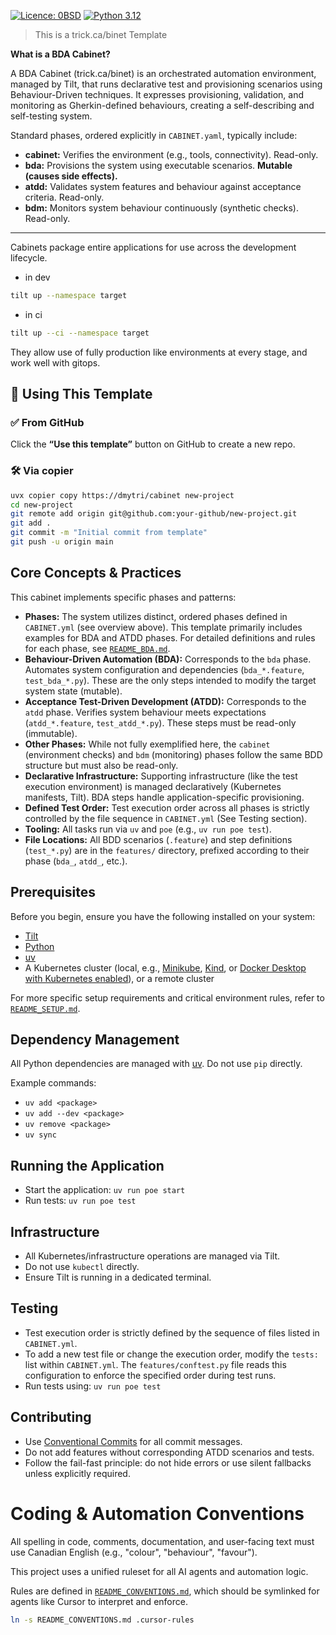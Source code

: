 [![Licence: 0BSD](https://img.shields.io/badge/licence-0BSD-blue.svg)](./LICENSE.md)
[![Python 3.12](https://img.shields.io/badge/python-3.12-blue.svg)](.python-version)

> This is a trick.ca/binet Template

**What is a BDA Cabinet?**

A BDA Cabinet (trick.ca/binet) is an orchestrated automation environment, managed by Tilt, that runs declarative test and provisioning scenarios using Behaviour-Driven techniques. It expresses provisioning, validation, and monitoring as Gherkin-defined behaviours, creating a self-describing and self-testing system.

Standard phases, ordered explicitly in `CABINET.yaml`, typically include:
- **cabinet:** Verifies the environment (e.g., tools, connectivity). Read-only.
- **bda:** Provisions the system using executable scenarios. **Mutable (causes side effects).**
- **atdd:** Validates system features and behaviour against acceptance criteria. Read-only.
- **bdm:** Monitors system behaviour continuously (synthetic checks). Read-only.

---

Cabinets package entire applications for use across the development lifecycle.

- in dev
```bash
tilt up --namespace target
```
- in ci
```bash
tilt up --ci --namespace target
```
They allow use of fully production like environments at every stage, and work well with gitops.


## 🧪 Using This Template

### ✅ From GitHub

Click the **“Use this template”** button on GitHub to create a new repo.

### 🛠️ Via copier

```bash
uvx copier copy https://dmytri/cabinet new-project
cd new-project
git remote add origin git@github.com:your-github/new-project.git
git add .
git commit -m "Initial commit from template"
git push -u origin main
```

## Core Concepts & Practices

This cabinet implements specific phases and patterns:

- **Phases:** The system utilizes distinct, ordered phases defined in `CABINET.yml` (see overview above). This template primarily includes examples for BDA and ATDD phases. For detailed definitions and rules for each phase, see [`README_BDA.md`](./README_BDA.md).
- **Behaviour-Driven Automation (BDA):** Corresponds to the `bda` phase. Automates system configuration and dependencies (`bda_*.feature`, `test_bda_*.py`). These are the only steps intended to modify the target system state (mutable).
- **Acceptance Test-Driven Development (ATDD):** Corresponds to the `atdd` phase. Verifies system behaviour meets expectations (`atdd_*.feature`, `test_atdd_*.py`). These steps must be read-only (immutable).
- **Other Phases:** While not fully exemplified here, the `cabinet` (environment checks) and `bdm` (monitoring) phases follow the same BDD structure but must also be read-only.
- **Declarative Infrastructure:** Supporting infrastructure (like the test execution environment) is managed declaratively (Kubernetes manifests, Tilt). BDA steps handle application-specific provisioning.
- **Defined Test Order:** Test execution order across all phases is strictly controlled by the file sequence in `CABINET.yml` (See Testing section).
- **Tooling:** All tasks run via `uv` and `poe` (e.g., `uv run poe test`).
- **File Locations:** All BDD scenarios (`.feature`) and step definitions (`test_*.py`) are in the `features/` directory, prefixed according to their phase (`bda_`, `atdd_`, etc.).

## Prerequisites

Before you begin, ensure you have the following installed on your system:

- [Tilt](https://docs.tilt.dev/)
- [Python](https://www.python.org/)
- [uv](https://docs.astral.sh/uv/)
- A Kubernetes cluster (local, e.g., [Minikube](https://minikube.sigs.k8s.io/docs/), [Kind](https://kind.sigs.k8s.io/), or [Docker Desktop with Kubernetes enabled](https://docs.docker.com/desktop/kubernetes/)), or a remote cluster

For more specific setup requirements and critical environment rules, refer to [`README_SETUP.md`](./README_SETUP.md).

## Dependency Management

All Python dependencies are managed with [uv](https://docs.astral.sh/uv/).
Do not use `pip` directly.

Example commands:
- `uv add <package>`
- `uv add --dev <package>`
- `uv remove <package>`
- `uv sync`

## Running the Application

- Start the application: `uv run poe start`
- Run tests: `uv run poe test`

## Infrastructure

- All Kubernetes/infrastructure operations are managed via Tilt.
- Do not use `kubectl` directly.
- Ensure Tilt is running in a dedicated terminal.

## Testing

- Test execution order is strictly defined by the sequence of files listed in `CABINET.yml`.
- To add a new test file or change the execution order, modify the `tests:` list within `CABINET.yml`. The `features/conftest.py` file reads this configuration to enforce the specified order during test runs.
- Run tests using: `uv run poe test`

## Contributing

- Use [Conventional Commits](https://www.conventionalcommits.org/) for all commit messages.
- Do not add features without corresponding ATDD scenarios and tests.
- Follow the fail-fast principle: do not hide errors or use silent fallbacks unless explicitly required.

# Coding & Automation Conventions

All spelling in code, comments, documentation, and user-facing text must use Canadian English (e.g., "colour", "behaviour", "favour").

This project uses a unified ruleset for all AI agents and automation logic.

Rules are defined in [`README_CONVENTIONS.md`](./README_CONVENTIONS.md), which should be symlinked for agents like Cursor to interpret and enforce.

```bash
ln -s README_CONVENTIONS.md .cursor-rules
```


